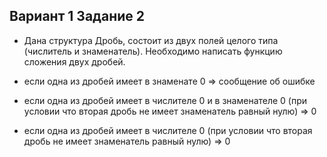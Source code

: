 ## Вариант 1 Задание 2

* Дана структура Дробь, состоит из двух полей целого типа (числитель и знаменатель). Необходимо написать функцию сложения двух дробей.

* если одна из дробей имеет в знаменате 0 => сообщение об ошибке
* если одна из дробей имеет в числителе 0 и в знаменателе 0 (при условии что вторая дробь не имеет знаменатель равный нулю) => 0
* если одна из дробей имеет в числителе 0 (при условии что вторая дробь не имеет знаменатель равный нулю) => 0

